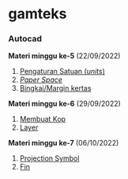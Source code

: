 # gamteks

### Autocad
**Materi minggu ke-5** (22/09/2022)
1. [Pengaturan Satuan (*units*)]()
2. [*Paper Space*]()
3. [Bingkai/Margin kertas]()

**Materi minggu ke-6** (29/09/2022)
1. [Membuat Kop]()
2. [Layer]()

**Materi minggu ke-7** (06/10/2022)
1. [Projection Symbol]()
2. [Fin]()

